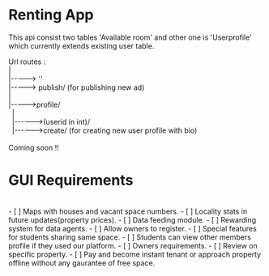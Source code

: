 # Renting App

This api consist two tables 'Available room' and other one is 'Userprofile' which currently extends existing user table.<br />

Url routes :<br />
|<br />
|-----> ''<br />
|-----> publish/     (for publishing new ad)<br />
|<br />
|----->profile/<br />
            &ensp;|<br />
            &ensp;|------>(userid in int)/<br />
            &ensp;|------>create/      (for creating new user profile with bio)<br />
<br />
Coming soon !!<br />


# GUI Requirements
<br />
- [ ] Maps with houses and vacant space numbers.
- [ ] Locality stats in future updates(property prices).
- [ ] Data feeding module.
- [ ] Rewarding system for data agents.
- [ ] Allow owners to register.
- [ ] Special features for students sharing same space.
- [ ] Students can view other members profile if they used our platform.
- [ ] Owners requirements.
- [ ] Review on specific property.
- [ ] Pay and become instant tenant or approach property offline without any gaurantee of free space.






